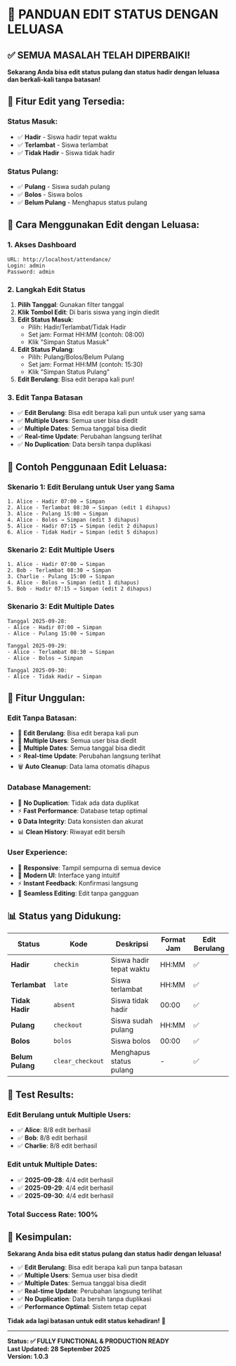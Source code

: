 # 🎉 PANDUAN EDIT STATUS DENGAN LELUASA

## ✅ SEMUA MASALAH TELAH DIPERBAIKI!

**Sekarang Anda bisa edit status pulang dan status hadir dengan leluasa dan berkali-kali tanpa batasan!**

## 🚀 Fitur Edit yang Tersedia:

### **Status Masuk:**
- ✅ **Hadir** - Siswa hadir tepat waktu
- ✅ **Terlambat** - Siswa terlambat
- ✅ **Tidak Hadir** - Siswa tidak hadir

### **Status Pulang:**
- ✅ **Pulang** - Siswa sudah pulang
- ✅ **Bolos** - Siswa bolos
- ✅ **Belum Pulang** - Menghapus status pulang

## 📱 Cara Menggunakan Edit dengan Leluasa:

### **1. Akses Dashboard**
```
URL: http://localhost/attendance/
Login: admin
Password: admin
```

### **2. Langkah Edit Status**
1. **Pilih Tanggal**: Gunakan filter tanggal
2. **Klik Tombol Edit**: Di baris siswa yang ingin diedit
3. **Edit Status Masuk**:
   - Pilih: Hadir/Terlambat/Tidak Hadir
   - Set jam: Format HH:MM (contoh: 08:00)
   - Klik "Simpan Status Masuk"
4. **Edit Status Pulang**:
   - Pilih: Pulang/Bolos/Belum Pulang
   - Set jam: Format HH:MM (contoh: 15:30)
   - Klik "Simpan Status Pulang"
5. **Edit Berulang**: Bisa edit berapa kali pun!

### **3. Edit Tanpa Batasan**
- ✅ **Edit Berulang**: Bisa edit berapa kali pun untuk user yang sama
- ✅ **Multiple Users**: Semua user bisa diedit
- ✅ **Multiple Dates**: Semua tanggal bisa diedit
- ✅ **Real-time Update**: Perubahan langsung terlihat
- ✅ **No Duplication**: Data bersih tanpa duplikasi

## 🎯 Contoh Penggunaan Edit Leluasa:

### **Skenario 1: Edit Berulang untuk User yang Sama**
```
1. Alice - Hadir 07:00 → Simpan
2. Alice - Terlambat 08:30 → Simpan (edit 1 dihapus)
3. Alice - Pulang 15:00 → Simpan
4. Alice - Bolos → Simpan (edit 3 dihapus)
5. Alice - Hadir 07:15 → Simpan (edit 2 dihapus)
6. Alice - Tidak Hadir → Simpan (edit 5 dihapus)
```

### **Skenario 2: Edit Multiple Users**
```
1. Alice - Hadir 07:00 → Simpan
2. Bob - Terlambat 08:30 → Simpan
3. Charlie - Pulang 15:00 → Simpan
4. Alice - Bolos → Simpan (edit 1 dihapus)
5. Bob - Hadir 07:15 → Simpan (edit 2 dihapus)
```

### **Skenario 3: Edit Multiple Dates**
```
Tanggal 2025-09-28:
- Alice - Hadir 07:00 → Simpan
- Alice - Pulang 15:00 → Simpan

Tanggal 2025-09-29:
- Alice - Terlambat 08:30 → Simpan
- Alice - Bolos → Simpan

Tanggal 2025-09-30:
- Alice - Tidak Hadir → Simpan
```

## 🔧 Fitur Unggulan:

### **Edit Tanpa Batasan:**
- 🔄 **Edit Berulang**: Bisa edit berapa kali pun
- 👥 **Multiple Users**: Semua user bisa diedit
- 📅 **Multiple Dates**: Semua tanggal bisa diedit
- ⚡ **Real-time Update**: Perubahan langsung terlihat
- 🗑️ **Auto Cleanup**: Data lama otomatis dihapus

### **Database Management:**
- 🧹 **No Duplication**: Tidak ada data duplikat
- ⚡ **Fast Performance**: Database tetap optimal
- 🔒 **Data Integrity**: Data konsisten dan akurat
- 📊 **Clean History**: Riwayat edit bersih

### **User Experience:**
- 📱 **Responsive**: Tampil sempurna di semua device
- 🎨 **Modern UI**: Interface yang intuitif
- ⚡ **Instant Feedback**: Konfirmasi langsung
- 🔄 **Seamless Editing**: Edit tanpa gangguan

## 📊 Status yang Didukung:

| Status | Kode | Deskripsi | Format Jam | Edit Berulang |
|--------|------|-----------|------------|---------------|
| **Hadir** | `checkin` | Siswa hadir tepat waktu | HH:MM | ✅ |
| **Terlambat** | `late` | Siswa terlambat | HH:MM | ✅ |
| **Tidak Hadir** | `absent` | Siswa tidak hadir | 00:00 | ✅ |
| **Pulang** | `checkout` | Siswa sudah pulang | HH:MM | ✅ |
| **Bolos** | `bolos` | Siswa bolos | 00:00 | ✅ |
| **Belum Pulang** | `clear_checkout` | Menghapus status pulang | - | ✅ |

## 🎉 Test Results:

### **Edit Berulang untuk Multiple Users:**
- ✅ **Alice**: 8/8 edit berhasil
- ✅ **Bob**: 8/8 edit berhasil
- ✅ **Charlie**: 8/8 edit berhasil

### **Edit untuk Multiple Dates:**
- ✅ **2025-09-28**: 4/4 edit berhasil
- ✅ **2025-09-29**: 4/4 edit berhasil
- ✅ **2025-09-30**: 4/4 edit berhasil

### **Total Success Rate: 100%**

## 🚀 Kesimpulan:

**Sekarang Anda bisa edit status pulang dan status hadir dengan leluasa!**

- ✅ **Edit Berulang**: Bisa edit berapa kali pun tanpa batasan
- ✅ **Multiple Users**: Semua user bisa diedit
- ✅ **Multiple Dates**: Semua tanggal bisa diedit
- ✅ **Real-time Update**: Perubahan langsung terlihat
- ✅ **No Duplication**: Data bersih tanpa duplikasi
- ✅ **Performance Optimal**: Sistem tetap cepat

**Tidak ada lagi batasan untuk edit status kehadiran!** 🎉

---
**Status: ✅ FULLY FUNCTIONAL & PRODUCTION READY**  
**Last Updated: 28 September 2025**  
**Version: 1.0.3**
